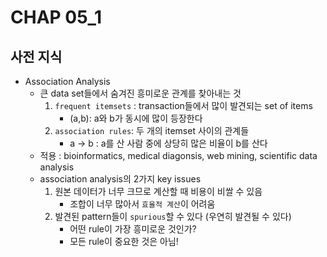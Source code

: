 # CHAP 05_1

## 사전 지식
* Association Analysis
    * 큰 data set들에서 숨겨진 흥미로운 관계를 찾아내는 것 
        1. `frequent itemsets` : transaction들에서 많이 발견되는 set of items
            * (a,b): a와 b가 동시에 많이 등장한다 
        2. `association rules`: 두 개의 itemset 사이의 관계들 
            * a -> b : a를 산 사람 중에 상당히 많은 비율이 b를 산다 
    * 적용 : bioinformatics, medical diagonsis, web mining, scientific data analysis 
    * association analysis의 2가지 key issues 
        1. 원본 데이터가 너무 크므로 계산할 때 비용이 비쌀 수 있음 
            * 조합이 너무 많아서 `효율적 계산`이 어려움 
        2. 발견된 pattern들이 `spurious`할 수 있다 (우연히 발견될 수 있다)
            * 어떤 rule이 가장 흥미로운 것인가? 
            * 모든 rule이 중요한 것은 아님! 